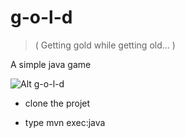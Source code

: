 g-o-l-d
=======

> ( Getting gold while getting old... )

A simple java game

![Alt g-o-l-d](https://raw.githubusercontent.com/EsmerilProgramming/g-o-l-d/master/g_o_l_d.png)


* clone the projet

* type mvn exec:java

